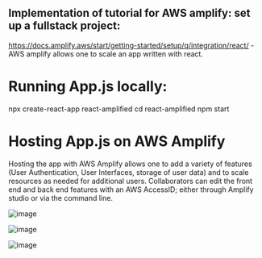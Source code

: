 ## Implementation of tutorial for AWS amplify: set up a fullstack project: 
https://docs.amplify.aws/start/getting-started/setup/q/integration/react/
-AWS amplify allows one to scale an app written with react. 

# Running App.js locally: 
npx create-react-app react-amplified
cd react-amplified
npm start

# Hosting App.js on AWS Amplify
Hosting the app with AWS Amplify allows one to add a variety of features (User Authentication, User Interfaces, storage of user data) and to scale resources as needed for additional users. Collaborators can edit the front end and back end features with an AWS AccessID; either through Amplify studio or via the command line. 

![image](https://user-images.githubusercontent.com/82735611/164714046-b48e5fd7-13a9-49ed-9111-fd2b14ba68dc.png)

![image](https://user-images.githubusercontent.com/82735611/164714130-c66d7edd-ce99-4dda-b8b0-1e1a822df656.png)

![image](https://user-images.githubusercontent.com/82735611/164714278-c56a07b9-23a3-4c83-8180-6a2f133fa332.png)
